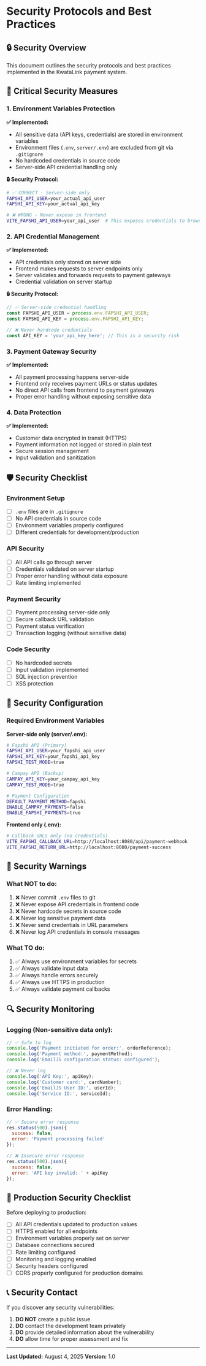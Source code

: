 # Security Protocols and Best Practices

## 🔒 Security Overview

This document outlines the security protocols and best practices implemented in the KwataLink payment system.

## 🚨 Critical Security Measures

### 1. Environment Variables Protection

**✅ Implemented:**
- All sensitive data (API keys, credentials) are stored in environment variables
- Environment files (`.env`, `server/.env`) are excluded from git via `.gitignore`
- No hardcoded credentials in source code
- Server-side API credential handling only

**🔒 Security Protocol:**
```bash
# ✅ CORRECT - Server-side only
FAPSHI_API_USER=your_actual_api_user
FAPSHI_API_KEY=your_actual_api_key

# ❌ WRONG - Never expose in frontend
VITE_FAPSHI_API_USER=your_api_user  # This exposes credentials to browser
```

### 2. API Credential Management

**✅ Implemented:**
- API credentials only stored on server side
- Frontend makes requests to server endpoints only
- Server validates and forwards requests to payment gateways
- Credential validation on server startup

**🔒 Security Protocol:**
```javascript
// ✅ Server-side credential handling
const FAPSHI_API_USER = process.env.FAPSHI_API_USER;
const FAPSHI_API_KEY = process.env.FAPSHI_API_KEY;

// ❌ Never hardcode credentials
const API_KEY = 'your_api_key_here'; // This is a security risk
```

### 3. Payment Gateway Security

**✅ Implemented:**
- All payment processing happens server-side
- Frontend only receives payment URLs or status updates
- No direct API calls from frontend to payment gateways
- Proper error handling without exposing sensitive data

### 4. Data Protection

**✅ Implemented:**
- Customer data encrypted in transit (HTTPS)
- Payment information not logged or stored in plain text
- Secure session management
- Input validation and sanitization

## 🛡️ Security Checklist

### Environment Setup
- [ ] `.env` files are in `.gitignore`
- [ ] No API credentials in source code
- [ ] Environment variables properly configured
- [ ] Different credentials for development/production

### API Security
- [ ] All API calls go through server
- [ ] Credentials validated on server startup
- [ ] Proper error handling without data exposure
- [ ] Rate limiting implemented

### Payment Security
- [ ] Payment processing server-side only
- [ ] Secure callback URL validation
- [ ] Payment status verification
- [ ] Transaction logging (without sensitive data)

### Code Security
- [ ] No hardcoded secrets
- [ ] Input validation implemented
- [ ] SQL injection prevention
- [ ] XSS protection

## 🔧 Security Configuration

### Required Environment Variables

**Server-side only (server/.env):**
```bash
# Fapshi API (Primary)
FAPSHI_API_USER=your_fapshi_api_user
FAPSHI_API_KEY=your_fapshi_api_key
FAPSHI_TEST_MODE=true

# Campay API (Backup)
CAMPAY_API_KEY=your_campay_api_key
CAMPAY_TEST_MODE=true

# Payment Configuration
DEFAULT_PAYMENT_METHOD=fapshi
ENABLE_CAMPAY_PAYMENTS=false
ENABLE_FAPSHI_PAYMENTS=true
```

**Frontend only (.env):**
```bash
# Callback URLs only (no credentials)
VITE_FAPSHI_CALLBACK_URL=http://localhost:8080/api/payment-webhook
VITE_FAPSHI_RETURN_URL=http://localhost:8080/payment-success
```

## 🚨 Security Warnings

### What NOT to do:
1. ❌ Never commit `.env` files to git
2. ❌ Never expose API credentials in frontend code
3. ❌ Never hardcode secrets in source code
4. ❌ Never log sensitive payment data
5. ❌ Never send credentials in URL parameters
6. ❌ Never log API credentials in console messages

### What TO do:
1. ✅ Always use environment variables for secrets
2. ✅ Always validate input data
3. ✅ Always handle errors securely
4. ✅ Always use HTTPS in production
5. ✅ Always validate payment callbacks

## 🔍 Security Monitoring

### Logging (Non-sensitive data only):
```javascript
// ✅ Safe to log
console.log('Payment initiated for order:', orderReference);
console.log('Payment method:', paymentMethod);
console.log('EmailJS configuration status: configured');

// ❌ Never log
console.log('API Key:', apiKey);
console.log('Customer card:', cardNumber);
console.log('EmailJS User ID:', userId);
console.log('Service ID:', serviceId);
```

### Error Handling:
```javascript
// ✅ Secure error response
res.status(500).json({
  success: false,
  error: 'Payment processing failed'
});

// ❌ Insecure error response
res.status(500).json({
  success: false,
  error: 'API key invalid: ' + apiKey
});
```

## 🚀 Production Security Checklist

Before deploying to production:

- [ ] All API credentials updated to production values
- [ ] HTTPS enabled for all endpoints
- [ ] Environment variables properly set on server
- [ ] Database connections secured
- [ ] Rate limiting configured
- [ ] Monitoring and logging enabled
- [ ] Security headers configured
- [ ] CORS properly configured for production domains

## 📞 Security Contact

If you discover any security vulnerabilities:

1. **DO NOT** create a public issue
2. **DO** contact the development team privately
3. **DO** provide detailed information about the vulnerability
4. **DO** allow time for proper assessment and fix

---

**Last Updated:** August 4, 2025
**Version:** 1.0 